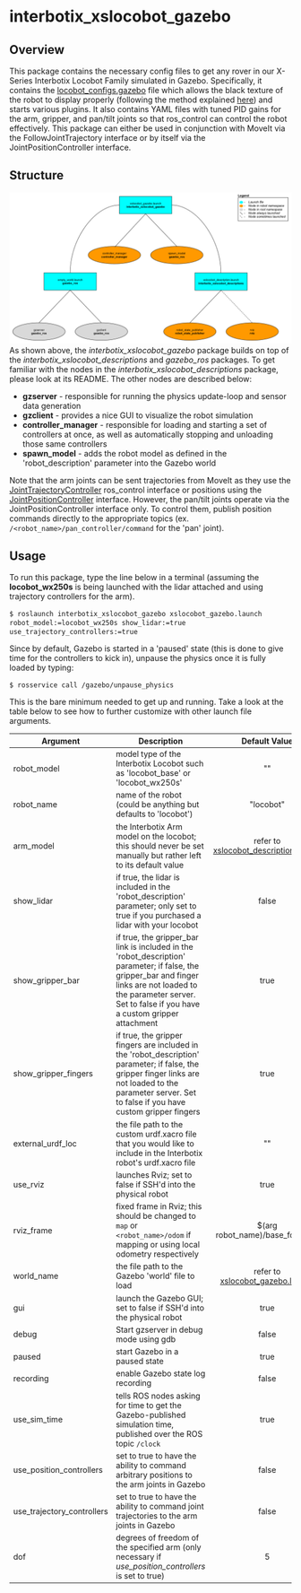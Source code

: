 # interbotix_xslocobot_gazebo

## Overview
This package contains the necessary config files to get any rover in our X-Series Interbotix Locobot Family simulated in Gazebo. Specifically, it contains the [locobot_configs.gazebo](config/locobot_configs.gazebo) file which allows the black texture of the robot to display properly (following the method explained [here](http://answers.gazebosim.org/question/16280/how-to-use-custom-textures-on-urdf-models-in-gazebo/)) and starts various plugins. It also contains YAML files with tuned PID gains for the arm, gripper, and pan/tilt joints so that ros_control can control the robot effectively. This package can either be used in conjunction with MoveIt via the FollowJointTrajectory interface or by itself via the JointPositionController interface.

## Structure
![xslocobot_gazebo_flowchart](images/xslocobot_gazebo_flowchart.png)
As shown above, the *interbotix_xslocobot_gazebo* package builds on top of the *interbotix_xslocobot_descriptions* and *gazebo_ros* packages. To get familiar with the nodes in the *interbotix_xslocobot_descriptions* package, please look at its README. The other nodes are described below:
- **gzserver** - responsible for running the physics update-loop and sensor data generation
- **gzclient** - provides a nice GUI to visualize the robot simulation
- **controller_manager** - responsible for loading and starting a set of controllers at once, as well as automatically stopping and unloading those same controllers
- **spawn_model** - adds the robot model as defined in the 'robot_description' parameter into the Gazebo world

Note that the arm joints can be sent trajectories from MoveIt as they use the [JointTrajectoryController](http://wiki.ros.org/joint_trajectory_controller) ros_control interface or positions using the [JointPositionController](http://wiki.ros.org/ros_control) interface. However, the pan/tilt joints operate via the JointPositionController interface only. To control them, publish position commands directly to the appropriate topics (ex. `/<robot_name>/pan_controller/command` for the 'pan' joint).

## Usage
To run this package, type the line below in a terminal (assuming the **locobot_wx250s** is being launched with the lidar attached and using trajectory controllers for the arm).
```
$ roslaunch interbotix_xslocobot_gazebo xslocobot_gazebo.launch robot_model:=locobot_wx250s show_lidar:=true use_trajectory_controllers:=true
```
Since by default, Gazebo is started in a 'paused' state (this is done to give time for the controllers to kick in), unpause the physics once it is fully loaded by typing:
```
$ rosservice call /gazebo/unpause_physics
```
This is the bare minimum needed to get up and running. Take a look at the table below to see how to further customize with other launch file arguments.

| Argument | Description | Default Value |
| -------- | ----------- | :-----------: |
| robot_model | model type of the Interbotix Locobot such as 'locobot_base' or 'locobot_wx250s' | "" |
| robot_name | name of the robot (could be anything but defaults to 'locobot') | "locobot" |
| arm_model | the Interbotix Arm model on the locobot; this should never be set manually but rather left to its default value | refer to [xslocobot_description.launch](launch/xslocobot_description.launch) |
| show_lidar | if true, the lidar is included in the 'robot_description' parameter; only set to true if you purchased a lidar with your locobot | false |
| show_gripper_bar | if true, the gripper_bar link is included in the 'robot_description' parameter; if false, the gripper_bar and finger links are not loaded to the parameter server. Set to false if you have a custom gripper attachment | true |
| show_gripper_fingers | if true, the gripper fingers are included in the 'robot_description' parameter; if false, the gripper finger links are not loaded to the parameter server. Set to false if you have custom gripper fingers | true |
| external_urdf_loc | the file path to the custom urdf.xacro file that you would like to include in the Interbotix robot's urdf.xacro file| "" |
| use_rviz | launches Rviz; set to false if SSH'd into the physical robot | true |
| rviz_frame | fixed frame in Rviz; this should be changed to `map` or `<robot_name>/odom` if mapping or using local odometry respectively | $(arg robot_name)/base_footprint |
| world_name | the file path to the Gazebo 'world' file to load | refer to [xslocobot_gazebo.launch](launch/xslocobot_gazebo.launch) |
| gui | launch the Gazebo GUI; set to false if SSH'd into the physical robot | true |
| debug | Start gzserver in debug mode using gdb | false |
| paused | start Gazebo in a paused state | true |
| recording | enable Gazebo state log recording | false |
| use_sim_time | tells ROS nodes asking for time to get the Gazebo-published simulation time, published over the ROS topic `/clock` | true |
| use_position_controllers | set to true to have the ability to command arbitrary positions to the arm joints in Gazebo | false |
| use_trajectory_controllers | set to true to have the ability to command joint trajectories to the arm joints in Gazebo | false |
| dof | degrees of freedom of the specified arm (only necessary if *use_position_controllers* is set to true) | 5 |
